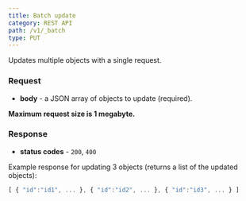 ```yaml
---
title: Batch update
category: REST API
path: /v1/_batch
type: PUT
---
```


Updates multiple objects with a single request.

### Request

- **body** - a JSON array of objects to update (required).

**Maximum request size is 1 megabyte.**

### Response

- **status codes** - `200`, `400`

Example response for updating 3 objects (returns a list of the updated objects):

```js
[ { "id":"id1", ... }, { "id":"id2", ... }, { "id":"id3", ... } ]
```